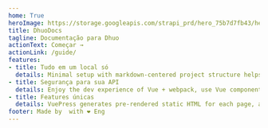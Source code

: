 ```yaml
---
home: True
heroImage: https://storage.googleapis.com/strapi_prd/hero_75b7d7fb43/hero_75b7d7fb43.png
title: DhuoDocs
tagline: Documentação para Dhuo
actionText: Começar →
actionLink: /guide/
features:
- title: Tudo em um local só
  details: Minimal setup with markdown-centered project structure helps you focus on writing.
- title: Segurança para sua API
  details: Enjoy the dev experience of Vue + webpack, use Vue components in markdown, and develop custom themes with Vue.
- title: Features únicas
  details: VuePress generates pre-rendered static HTML for each page, and runs as an SPA once a page is loaded.
footer: Made by  with ❤️ Eng
---
```


